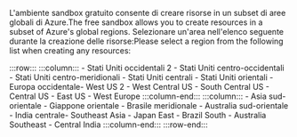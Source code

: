 <span data-ttu-id="11460-101">L'ambiente sandbox gratuito consente di creare risorse in un subset di aree globali di Azure.</span><span class="sxs-lookup"><span data-stu-id="11460-101">The free sandbox allows you to create resources in a subset of Azure's global regions.</span></span> <span data-ttu-id="11460-102">Selezionare un'area nell'elenco seguente durante la creazione delle risorse:</span><span class="sxs-lookup"><span data-stu-id="11460-102">Please select a region from the following list when creating any resources:</span></span>

:::row:::
    :::column:::
        <span data-ttu-id="11460-103">- Stati Uniti occidentali 2 - Stati Uniti centro-occidentali - Stati Uniti centro-meridionali - Stati Uniti centrali - Stati Uniti orientali - Europa occidentale</span><span class="sxs-lookup"><span data-stu-id="11460-103">- West US 2 - West Central US - South Central US - Central US - East US - West Europe</span></span> :::column-end:::
    :::column:::
        <span data-ttu-id="11460-104">- Asia sud-orientale - Giappone orientale - Brasile meridionale - Australia sud-orientale - India centrale</span><span class="sxs-lookup"><span data-stu-id="11460-104">- Southeast Asia - Japan East - Brazil South - Australia Southeast - Central India</span></span> :::column-end:::
:::row-end:::